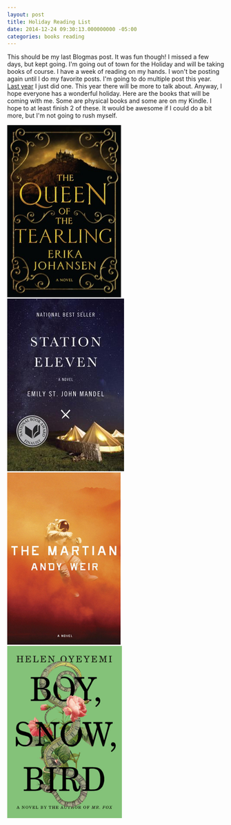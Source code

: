 ```yaml
---
layout: post
title: Holiday Reading List
date: 2014-12-24 09:30:13.000000000 -05:00
categories: books reading
---
```

<p>This should be my last Blogmas post. It was fun though! I missed a few days, but kept going. I'm going out of town for the Holiday and will be taking books of course. I have a week of reading on my hands. I won't be posting again until I do my favorite posts. I'm going to do multiple post this year. <a title="2013 Favorites" href="https://cheriedlampley.wordpress.com/2013/12/31/201312312013-favorites/">Last year</a> I just did one. This year there will be more to talk about. Anyway, I hope everyone has a wonderful holiday. Here are the books that will be coming with me. Some are physical books and some are on my Kindle. I hope to at least finish 2 of these. It would be awesome if I could do a bit more, but I'm not going to rush myself.</p>
<p><a href="https://www.goodreads.com/book/show/18712886-the-queen-of-the-tearling?from_search=true"><img class="alignnone" src="assets/18712886.jpg" alt="" width="264" height="399" /></a> <a href="https://www.goodreads.com/book/show/20170404-station-eleven?from_search=true"><img class="alignnone" src="assets/20170404.jpg" alt="" width="271" height="400" /></a>  <a href="https://www.goodreads.com/book/show/18007564-the-martian?ac=1"><img class="alignnone" src="assets/18007564.jpg" alt="" width="263" height="399" /></a>  <a href="https://www.goodreads.com/book/show/18079683-boy-snow-bird?from_search=true"><img class="alignnone" src="assets/18079683.jpg" alt="" width="266" height="399" /></a></p>

